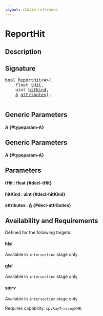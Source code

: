 ```yaml
---
layout: stdlib-reference
---
```


# ReportHit

## Description





## Signature 

<pre>
<span class="code_keyword">bool</span> <a href="/stdlib-reference/global-decls/ReportHit">ReportHit</a>&lt;<a href="/stdlib-reference/global-decls/ReportHit#typeparam-A" class="code_type">A</a>&gt;(
    <span class="code_keyword">float</span> <a href="/stdlib-reference/global-decls/ReportHit#decl-tHit" class="code_param">tHit</a>,
    <span class="code_keyword">uint</span> <a href="/stdlib-reference/global-decls/ReportHit#decl-hitKind" class="code_param">hitKind</a>,
    <a href="/stdlib-reference/global-decls/ReportHit#typeparam-A" class="code_type">A</a> <a href="/stdlib-reference/global-decls/ReportHit#decl-attributes" class="code_param">attributes</a>);

</pre>

## Generic Parameters

#### A {#typeparam-A}

## Generic Parameters

#### A {#typeparam-A}

## Parameters

#### tHit  : float {#decl-tHit}
#### hitKind  : uint {#decl-hitKind}
#### attributes  : [A](/stdlib-reference/global-decls/ReportHit#typeparam-A) {#decl-attributes}

## Availability and Requirements

Defined for the following targets:

#### hlsl
Available in `intersection` stage only.

#### glsl
Available in `intersection` stage only.

#### spirv
Available in `intersection` stage only.

Requires capability: `spvRayTracingKHR`.


